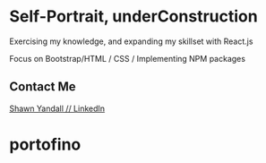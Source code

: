 # Self-Portrait, underConstruction

Exercising my knowledge, and expanding my skillset with React.js

Focus on Bootstrap/HTML / CSS / Implementing NPM packages

## Contact Me

[Shawn Yandall // LinkedIn](https://www.linkedin.com/in/shawnyandall/)


# portofino
